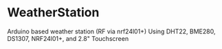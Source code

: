 # WeatherStation
Arduino based weather station (RF via nrf24l01+)
Using DHT22, BME280, DS1307, NRF24l01+, and 2.8" Touchscreen
